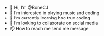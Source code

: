 - 👋 Hi, I’m @BoneCJ
- 👀 I’m interested in playing music and coding
- 🌱 I’m currently learning hoe true coding
- 💞️ I’m looking to collaborate on social media
- 📫 How to reach me send me message

<!---
BoneCJ/BoneCJ is a ✨ special ✨ repository because its `README.md` (this file) appears on your GitHub profile.
You can click the Preview link to take a look at your changes.
--->
